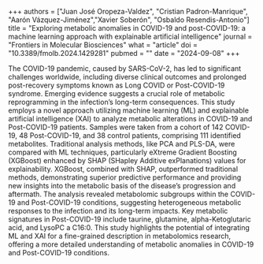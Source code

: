 +++
authors = ["Juan José Oropeza-Valdez", "Cristian Padron-Manrique", "Aarón Vázquez-Jiménez","Xavier Soberón", "Osbaldo Resendis-Antonio"]
title = "Exploring metabolic anomalies in COVID-19 and post-COVID-19: a machine learning approach with explainable artificial intelligence"
journal = "Frontiers in Molecular Biosciences"
what = "article"
doi = "10.3389/fmolb.2024.1429281"
pubmed = ""
date = "2024-09-08"
+++

The COVID-19 pandemic, caused by SARS-CoV-2, has led to significant challenges worldwide, including diverse clinical outcomes and prolonged post-recovery symptoms known as Long COVID or Post-COVID-19 syndrome. Emerging evidence suggests a crucial role of metabolic reprogramming in the infection’s long-term consequences. This study employs a novel approach utilizing machine learning (ML) and explainable artificial intelligence (XAI) to analyze metabolic alterations in COVID-19 and Post-COVID-19 patients. Samples were taken from a cohort of 142 COVID-19, 48 Post-COVID-19, and 38 control patients, comprising 111 identified metabolites. Traditional analysis methods, like PCA and PLS-DA, were compared with ML techniques, particularly eXtreme Gradient Boosting (XGBoost) enhanced by SHAP (SHapley Additive exPlanations) values for explainability. XGBoost, combined with SHAP, outperformed traditional methods, demonstrating superior predictive performance and providing new insights into the metabolic basis of the disease’s progression and aftermath. The analysis revealed metabolomic subgroups within the COVID-19 and Post-COVID-19 conditions, suggesting heterogeneous metabolic responses to the infection and its long-term impacts. Key metabolic signatures in Post-COVID-19 include taurine, glutamine, alpha-Ketoglutaric acid, and LysoPC a C16:0. This study highlights the potential of integrating ML and XAI for a fine-grained description in metabolomics research, offering a more detailed understanding of metabolic anomalies in COVID-19 and Post-COVID-19 conditions.